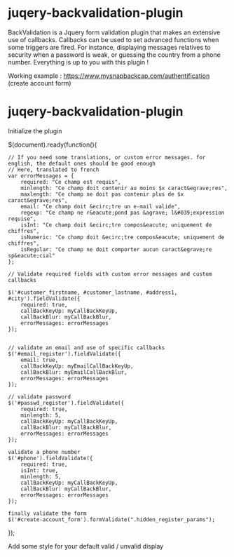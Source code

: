juqery-backvalidation-plugin
============================

BackValidation is a Jquery form validation plugin that makes an extensive use of callbacks.
Callbacks can be used to set advanced functions when some triggers are fired. For instance, displaying messages relatives to security when a password is weak, or guessing the country from a phone number. Everything is up to you with this plugin !

Working example : https://www.mysnapbackcap.com/authentification (create account form)

juqery-backvalidation-plugin
============================

Initialize the plugin


$(document).ready(function(){
	
	// If you need some translations, or custom error messages. for english, the default ones should be good enough
	// Here, translated to french
	var errorMessages = {
        required: "Ce champ est requis",
        minlength: "Ce champ doit contenir au moins $x caract&egrave;res",
        maxlength: "Ce champ ne doit pas contenir plus de $x caract&egrave;res",
        email: "Ce champ doit &ecirc;tre un e-mail valide",
        regexp: "Ce champ ne r&eacute;pond pas &agrave; l&#039;expression requise",
        isInt: "Ce champ doit &ecirc;tre compos&eacute; uniquement de chiffres",
        isNumeric: "Ce champ doit &ecirc;tre compos&eacute; uniquement de chiffres",
        isRegular: "Ce champ ne doit comporter aucun caract&egrave;re sp&eacute;cial"
    };
    
    // Validate required fields with custom error messages and custom callbacks
    
	$('#customer_firstname, #customer_lastname, #address1, #city').fieldValidate({
		required: true,
		callBackKeyUp: myCallBackKeyUp,
		callBackBlur: myCallBackBlur,
		errorMessages: errorMessages
	});
	
	
	// validate an email and use of specific callbacks
	$('#email_register').fieldValidate({
		email: true,
		callBackKeyUp: myEmailCallBackKeyUp,
		callBackBlur: myEmailCallBackBlur,
		errorMessages: errorMessages
	});
	
    // validate password
	$('#passwd_register').fieldValidate({
		required: true,
		minlength: 5,
		callBackKeyUp: myCallBackKeyUp,
		callBackBlur: myCallBackBlur,
		errorMessages: errorMessages
	});
	
    validate a phone number
	$('#phone').fieldValidate({
		required: true,
		isInt: true,
		minlength: 5,
		callBackKeyUp: myCallBackKeyUp,
		callBackBlur: myCallBackBlur,
		errorMessages: errorMessages
	});
	
	finally validate the form
	$('#create-account_form').formValidate(".hidden_register_params");
});

Add some style for your default valid / unvalid display

<style>
.valid {
	border-color: green;
}

.invalid {
	border-color: red;
}
</style>

